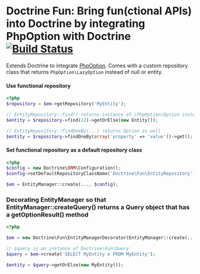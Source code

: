 # Doctrine Fun: Bring fun(ctional APIs) into Doctrine by integrating PhpOption with Doctrine [![Build Status](https://secure.travis-ci.org/lstrojny/doctrine-fun.png?branch=master)](https://travis-ci.org/lstrojny/doctrine-fun)

Extends Doctrine to integrate [PhpOption](https://github.com/schmittjoh/php-option). Comes with a custom repository class that returns `PhpOption\LazyOption` instead of null or entity.


#### Use functional repository
```php
<?php
$repository = $em->getRepository('MyEntity');

// EntityRepository::find() returns instance of \PhpOption\Option instead of plain entity
$entity = $repository->find(12)->getOrElse(new Entity());

// EntityRepository::findOneBy(...) returns Option as well
$entity = $repository->findOneBy(array('property' => 'value'))->get();
```

#### Set functional repository as a default repository class
```php
<?php
$config = new Doctrine\ORM\Configuration();
$config->setDefaultRepositoryClassName('Doctrine\Fun\EntityRepository');

$em = EntityManager::create(..., $config);
```

### Decorating EntityManager so that EntityManager::createQuery() returns a Query object that has a getOptionResult() method
```php
<?php

$em = new Doctrine\Fun\EntityManagerDecorator(EntityManager::create(..., $config));

// $query is an instance of Doctrine\Fun\Query
$query = $em->create('SELECT MyEntity e FROM MyEntity');

$entity = $query->getOrElse(new MyEntity());
```